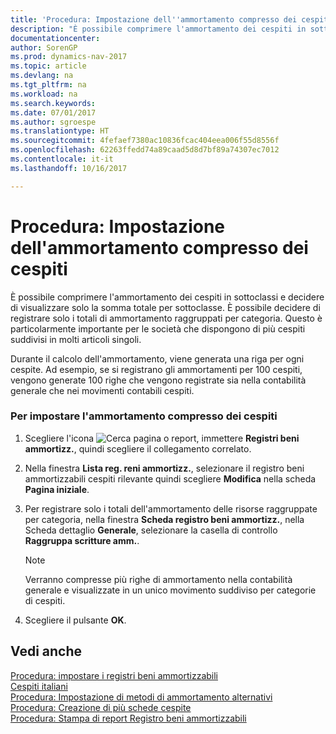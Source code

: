 ```yaml
---
title: 'Procedura: Impostazione dell''ammortamento compresso dei cespiti'
description: "È possibile comprimere l'ammortamento dei cespiti in sottoclassi e decidere di visualizzare solo la somma totale per sottoclasse. È possibile decidere di registrare solo i totali di ammortamento raggruppati per categoria. Questo è particolarmente importante per le società che dispongono di più cespiti suddivisi in molti articoli singoli."
documentationcenter: 
author: SorenGP
ms.prod: dynamics-nav-2017
ms.topic: article
ms.devlang: na
ms.tgt_pltfrm: na
ms.workload: na
ms.search.keywords: 
ms.date: 07/01/2017
ms.author: sgroespe
ms.translationtype: HT
ms.sourcegitcommit: 4fefaef7380ac10836fcac404eea006f55d8556f
ms.openlocfilehash: 62263ffedd74a89caad5d8d7bf89a74307ec7012
ms.contentlocale: it-it
ms.lasthandoff: 10/16/2017

---
```

# <a name="how-to-set-up-compressed-depreciation-of-fixed-assets"></a>Procedura: Impostazione dell'ammortamento compresso dei cespiti
È possibile comprimere l'ammortamento dei cespiti in sottoclassi e decidere di visualizzare solo la somma totale per sottoclasse. È possibile decidere di registrare solo i totali di ammortamento raggruppati per categoria. Questo è particolarmente importante per le società che dispongono di più cespiti suddivisi in molti articoli singoli.  
  
 Durante il calcolo dell'ammortamento, viene generata una riga per ogni cespite. Ad esempio, se si registrano gli ammortamenti per 100 cespiti, vengono generate 100 righe che vengono registrate sia nella contabilità generale che nei movimenti contabili cespiti.  
  
### <a name="to-set-up-compressed-depreciation-of-fixed-assets"></a>Per impostare l'ammortamento compresso dei cespiti  
  
1.  Scegliere l'icona ![Cerca pagina o report](media/ui-search/search_small.png "icona Cerca pagina o report"), immettere **Registri beni ammortizz.**, quindi scegliere il collegamento correlato.  
  
2.  Nella finestra **Lista reg. reni ammortizz.**, selezionare il registro beni ammortizzabili cespiti rilevante quindi scegliere **Modifica** nella scheda **Pagina iniziale**.  
  
3.  Per registrare solo i totali dell'ammortamento delle risorse raggruppate per categoria, nella finestra **Scheda registro beni ammortizz.**, nella Scheda dettaglio **Generale**, selezionare la casella di controllo **Raggruppa scritture amm.**.  
  
    > [!NOTE]  
    >  Verranno compresse più righe di ammortamento nella contabilità generale e visualizzate in un unico movimento suddiviso per categorie di cespiti.  
  
4.  Scegliere il pulsante **OK**.  
  
## <a name="see-also"></a>Vedi anche  
 [Procedura: impostare i registri beni ammortizzabili](how-to-set-up-depreciation-books.md)   
 [Cespiti italiani](italian-fixed-assets.md)   
 [Procedura: Impostazione di metodi di ammortamento alternativi](how-to-set-up-alternate-depreciation-methods.md)   
 [Procedura: Creazione di più schede cespite](how-to-create-multiple-fixed-asset-cards.md)   
 [Procedura: Stampa di report Registro beni ammortizzabili](how-to-print-depreciation-book-reports.md)
